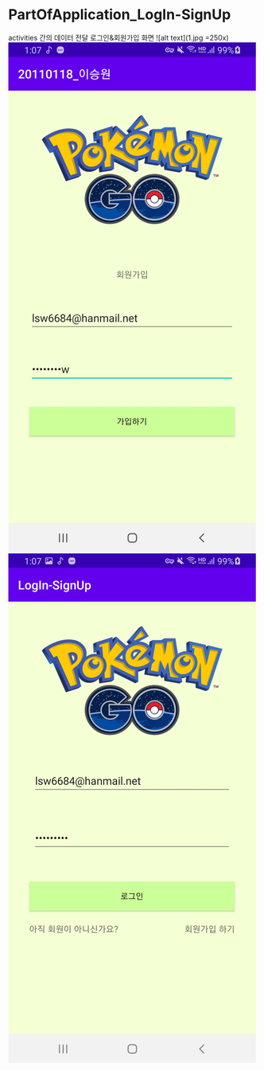 # PartOfApplication_LogIn-SignUp
activities 간의 데이터 전달 로그인&amp;회원가입 화면
![alt text](1.jpg =250x) ![alt text](2.jpg) ![alt text](3.jpg) 
